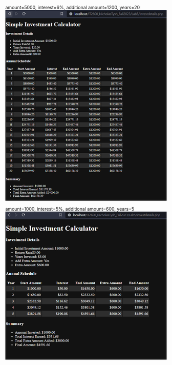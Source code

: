 
amount=5000, interest=6%, additional amount=1200, years=20
![screenshot](./Screenshot1.png)


amount=1000, interest=5%, additional amount=600, years=5
![screenshot](./Screenshot2.png)